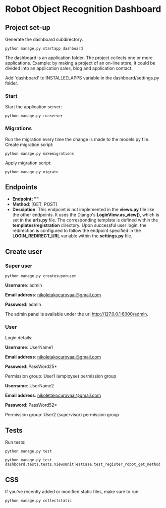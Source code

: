 # Robot Object Recognition Dashboard


## Project set-up

Generate the dashboard subdirectory.

`python manage.py startapp dashboard`

The dashboard is an application folder. The project collects one or more applications. Example: by making a project of 
an on-line store, it could be divided into an application sales, blog and application contact.

Add 'dashboard' to INSTALLED_APPS variable in the dashboard/settings.py folder.

### Start
Start the application server:

`python manage.py runserver`

### Migrations

Run the migration every time the change is made to the models.py file. Create migration script:

```
python manage.py makemigrations
```

Apply migration script:

```
python manage.py migrate
```

## Endpoints

- **Endpoint: ""**
- **Method**: [GET, POST]
- **Desciption**: This endpoint is not implemented in the **views.py** file like the other endpoints. It uses the Django's **LoginView.as_view()**,
which is set in the **urls.py** file. The corresponding template is defined within the **templates/registration** directory. Upon successful user login, 
the redirection is configured to follow the endpoint specified in the **LOGIN_REDIRECT_URL** variable within the **settings.py** file.

## Create user

### Super user

`python manage.py createsuperuser`

**Username**: admin

**Email address**: nikoletakocurovaai@gmail.com

**Password**: admin

The admin panel is available under the url http://127.0.0.1:8000/admin.

### User

Login details:

**Username**: UserName1

**Email address**: nikoletakocurovaai@gmail.com

**Password**: PassWord25*

Permission group: User1 (employee) permission group

**Username**: UserName2

**Email address**: nikoletakocurovaai@gmail.com

**Password**: PassWord52*

Permission group: User2 (supervisor) permission group

## Tests

Run tests:

```
python manage.py test
```

```
python manage.py test dashboard.tests.tests.ViewsUnitTestCase.test_register_robot_get_method
```

## CSS

If you've recently added or modified static files, make sure to run:

`python manage.py collectstatic`